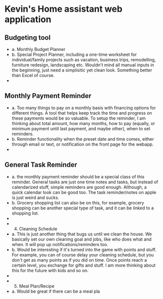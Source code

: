 # Kevin's Home assistant web application

## Budgeting tool
+ a. Monthly Budget Planner
+ b. Special Project Planner, including a one-time worksheet for individual/family projects such as vacation, business trips, remodelling, furniture redesign, landscaping etc. Wouldn't mind all manual inputs in the beginning, just need a simplisitic yet clean look. Something better than Excel of course.
+
## Monthly Payment Reminder
+ a. Too many things to pay on a monthly basis with financing options for different things. A tool that helps keep track the time and progress on these payments would be so valuable. To setup the reminder, I am thinking about total amount, how many months, how to pay (equally, or minimum payment until last payment, and maybe other), when to set reminders.
+ b. Reminder functionality when the preset date and time comes, either through email or text, or notification on the front page for the webapp.  
+
## General Task Reminder
+ a. the monthly payment reminder should be a special class of this reminder. General tasks are just one time notes and tasks, but instead of calendarized stuff, simple reminders are good enough. Although, a quick calendar look can be good too. The task reminder/notes on apple is just weird and sucks.  
+ b. Grocery shopping list can also be on this, for example, grocery shopping can be another special type of task, and it can be linked to a shopping list.  
+  
+ 4. Cleaning Schedule
+ a. This is just another thing that bugs us until we clean the house. We basically set our own cleaning goal and jobs, like who does what and when. It will pop up notifications/reminders too.  
+ b. Would be interesting if it's turned into the game with points and stuff. For example, you can of course delay your cleaning schedule, but you don't get as many points as if you did on time. Once points reach a certain level, you exchange for gifts and stuff. I am more thinking about this for the future with kids and so on.
+  
+ 5. Meal Plan/Recipe
+ a. Would be great if there can be a meal pla
